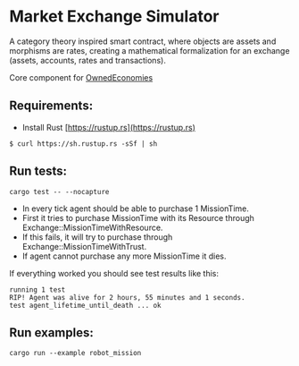 # Market Exchange Simulator
A category theory inspired smart contract, where objects are assets and morphisms are rates, creating a mathematical formalization for an exchange (assets, accounts, rates and transactions).

Core component for [OwnedEconomies](https://github.com/rozgo/OwnedEconomies)


## Requirements:
- Install Rust [https://rustup.rs](https://rustup.rs)
```
$ curl https://sh.rustup.rs -sSf | sh
```

## Run tests:
```
cargo test -- --nocapture
```
- In every tick agent should be able to purchase 1 MissionTime.
- First it tries to purchase MissionTime with its Resource through Exchange::MissionTimeWithResource.
- If this fails, it will try to purchase through Exchange::MissionTimeWithTrust.
- If agent cannot purchase any more MissionTime it dies.

If everything worked you should see test results like this:
```
running 1 test
RIP! Agent was alive for 2 hours, 55 minutes and 1 seconds.
test agent_lifetime_until_death ... ok
```

## Run examples:
```
cargo run --example robot_mission
```